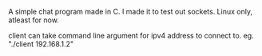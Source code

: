 A simple chat program made in C. I made it to test out sockets. Linux only, atleast for now.

client can take command line argument for ipv4 address to connect to. eg. "./client 192.168.1.2"
